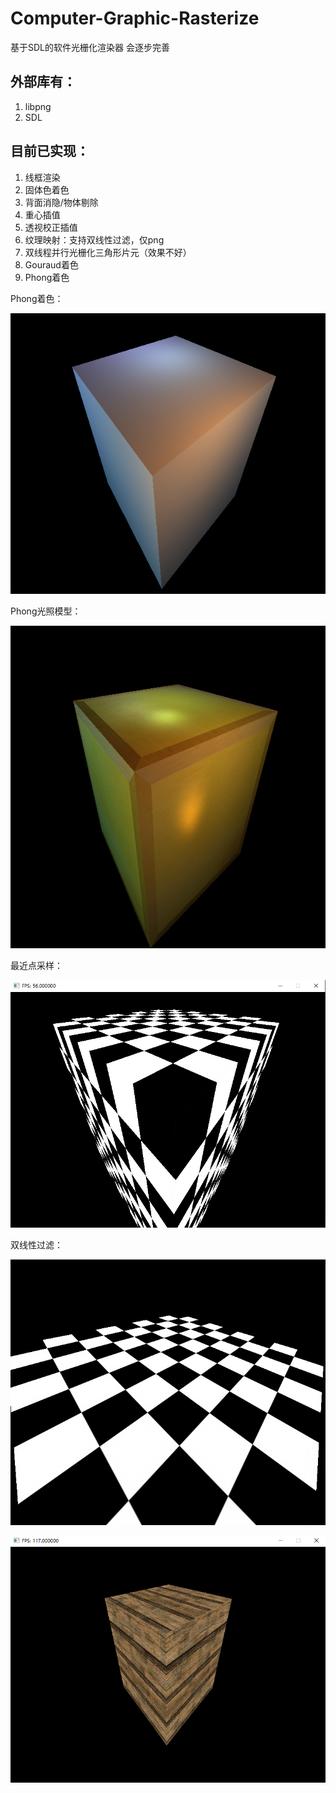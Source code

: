 # Computer-Graphic-Rasterize
基于SDL的软件光栅化渲染器
会逐步完善

## 外部库有：
1. libpng
2. SDL

## 目前已实现：
1. 线框渲染
2. 固体色着色
3. 背面消隐/物体剔除
4. 重心插值
5. 透视校正插值
6. 纹理映射：支持双线性过滤，仅png
7. 双线程并行光栅化三角形片元（效果不好）
8. Gouraud着色
9. Phong着色

Phong着色：

![Image text](https://github.com/L-Stefano/Computer-Graphic-Rasterize/blob/master/img/pic_shading.png)

Phong光照模型：

![Image text](https://github.com/L-Stefano/Computer-Graphic-Rasterize/blob/master/img/pic_phong_specular.png)

最近点采样：

![Image text](https://github.com/L-Stefano/Computer-Graphic-Rasterize/blob/master/img/pic_point_sampling.png)

双线性过滤：

![Image text](https://github.com/L-Stefano/Computer-Graphic-Rasterize/blob/master/img/pic_bilinear.png)

![Image text](https://github.com/L-Stefano/Computer-Graphic-Rasterize/blob/master/img/pic_1.png)

